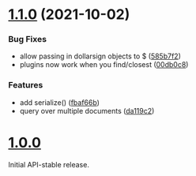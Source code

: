# [1.1.0](https://github.com/tubbo/dollarsign/compare/v1.0.0...v1.1.0) (2021-10-02)


### Bug Fixes

* allow passing in dollarsign objects to $ ([585b7f2](https://github.com/tubbo/dollarsign/commit/585b7f2ef3b94884a85bc5165e2494e97abc5803))
* plugins now work when you find/closest ([00db0c8](https://github.com/tubbo/dollarsign/commit/00db0c8126294a4fb9bb695a78393df7e0de3600))


### Features

* add serialize() ([fbaf66b](https://github.com/tubbo/dollarsign/commit/fbaf66bc3c06547064b32d20082739e10b43d989))
* query over multiple documents ([da119c2](https://github.com/tubbo/dollarsign/commit/da119c2cea8437b9907b32d94f0079418d05f6b8))

# [1.0.0](https://github.com/tubbo/dollarsign/releases/v1.0.0)

Initial API-stable release.
